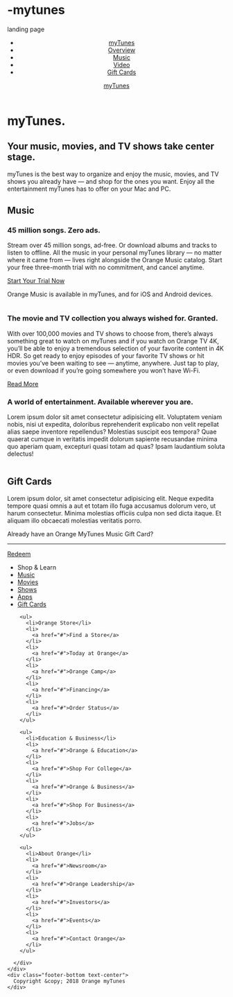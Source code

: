 # -mytunes
landing page
<!DOCTYPE html>
<html lang="en">

<head>
  <meta charset="UTF-8">
  <meta name="viewport" content="width=device-width, initial-scale=1.0">
  <meta http-equiv="X-UA-Compatible" content="ie=edge">
  <link rel="stylesheet" href="https://use.fontawesome.com/releases/v5.2.0/css/all.css" integrity="sha384-hWVjflwFxL6sNzntih27bfxkr27PmbbK/iSvJ+a4+0owXq79v+lsFkW54bOGbiDQ"
    crossorigin="anonymous">
  <link rel="shortcut icon" type="image/x-icon" href="/favicon.ico">
  <link rel="stylesheet" href="css/style.css">
  <title>Welcome to myTunes</title>
</head>

<body>
  <!-- Showcase & Nav -->
  <div id="showcase">
    <header>
      <nav class='cf'>
        <ul class='cf'>
          <li class="hide-on-small">
            <a href="#showcase">myTunes</a>
          </li>
          <li>
            <a href='#showcase'>Overview</a>
          </li>
          <li>
            <a href='#music'>Music</a>
          </li>
          <li>
            <a href='#video'>Video</a>
          </li>
          <li>
            <a href='#gift-cards'>Gift Cards</a>
          </li>
        </ul>
        <a href='#' id='openup'>myTunes</a>
      </nav>
    </header>
    <div class="section-main container">
      <h1>myTunes.</h1>
      <h2>Your music, movies, and TV shows take center stage.</h2>
      <p class="lead hide-on-small">
        myTunes is the best way to organize and enjoy the music, movies, and TV shows you already have — and shop for the ones you
        want. Enjoy all the entertainment myTunes has to offer on your Mac and PC.
      </p>
    </div>
  </div>

  <!-- Music Section -->
  <section id="music" class="section">
    <div class="container">
      <h2 class="section-head">
        <i class="fas fa-music"></i> Music
      </h2>
      <h3>45 million songs. Zero ads.</h3>
      <p class="lead">Stream over 45 million songs, ad-free. Or download albums and tracks to listen to offline. All the music in your personal
        myTunes library — no matter where it came from — lives right alongside the Orange Music catalog. Start your free
        three-month trial with no commitment, and cancel anytime.</p>
      <a href="#" class="btn btn-primary mb">Start Your Trial Now</a>
      <p class="text-light">Orange Music is available in myTunes, and for iOS and Android devices.</p>
      <img src="img/mockup1.png" alt="">
    </div>
  </section>

  <!-- Video Section -->
  <section id="video" class="section bg-light">
    <div class="container">
      <h3>The movie and TV collection you always wished for. Granted.</h3>
      <p class="lead">With over 100,000 movies and TV shows to choose from, there’s always something great to watch on myTunes and if you
        watch on Orange TV 4K, you’ll be able to enjoy a tremendous selection of your favorite content in 4K HDR. So get
        ready to enjoy episodes of your favorite TV shows or hit movies you’ve been waiting to see — anytime, anywhere. Just
        tap to play, or even download if you’re going somewhere you won’t have Wi-Fi.</p>
      <a href="#" class="btn btn-secondary">Read More</a>
      <img src="img/mockup2.png" alt="">
    </div>
  </section>

  <!-- Entertainment Section -->
  <section id="entertainment" class="section">
    <div class="container">
      <h3>A world of entertainment. Available wherever you are.</h3>
      <p class="lead">Lorem ipsum dolor sit amet consectetur adipisicing elit. Voluptatem veniam nobis, nisi ut expedita, doloribus reprehenderit
        explicabo non velit repellat alias saepe inventore repellendus? Molestias suscipit eos tempora? Quae quaerat cumque
        in veritatis impedit dolorum sapiente recusandae minima quo aperiam quam, excepturi quasi totam ad quas? Ipsam laudantium
        soluta delectus!</p>
    </div>
  </section>

  <!-- Gift Card Section -->
  <section id="gift-cards" class="section bg-light">
    <div class="container">
      <div class="gift-cards">
        <div>
          <img src="img/cards.png" alt="">
        </div>
        <div>
          <h2>Gift Cards</h2>
          <p>
            Lorem ipsum dolor, sit amet consectetur adipisicing elit. Neque expedita tempore quasi omnis a aut et totam illo fuga accusamus
            dolorum vero, ut harum consectetur. Minima molestias officiis culpa non sed dicta itaque. Et aliquam illo obcaecati
            molestias veritatis porro.
          </p>
          <p>Already have an Orange MyTunes Music Gift Card?</p>
          <hr>
          <a href="#" class="text-secondary">
            <i class="fas fa-chevron-right"></i> Redeem
          </a>
        </div>
      </div>
    </div>
  </section>

  <!-- Footer -->
  <footer>
    <div class="container">
      <div class="footer-cols">
        <ul>
          <li>Shop & Learn</li>
          <li>
            <a href="#">Music</a>
          </li>
          <li>
            <a href="#">Movies</a>
          </li>
          <li>
            <a href="#">Shows</a>
          </li>
          <li>
            <a href="#">Apps</a>
          </li>
          <li>
            <a href="#">Gift Cards</a>
          </li>
        </ul>

        <ul>
          <li>Orange Store</li>
          <li>
            <a href="#">Find a Store</a>
          </li>
          <li>
            <a href="#">Today at Orange</a>
          </li>
          <li>
            <a href="#">Orange Camp</a>
          </li>
          <li>
            <a href="#">Financing</a>
          </li>
          <li>
            <a href="#">Order Status</a>
          </li>
        </ul>

        <ul>
          <li>Education & Business</li>
          <li>
            <a href="#">Orange & Education</a>
          </li>
          <li>
            <a href="#">Shop For College</a>
          </li>
          <li>
            <a href="#">Orange & Business</a>
          </li>
          <li>
            <a href="#">Shop For Business</a>
          </li>
          <li>
            <a href="#">Jobs</a>
          </li>
        </ul>

        <ul>
          <li>About Orange</li>
          <li>
            <a href="#">Newsroom</a>
          </li>
          <li>
            <a href="#">Orange Leadership</a>
          </li>
          <li>
            <a href="#">Investors</a>
          </li>
          <li>
            <a href="#">Events</a>
          </li>
          <li>
            <a href="#">Contact Orange</a>
          </li>
        </ul>

      </div>
    </div>
    <div class="footer-bottom text-center">
      Copyright &copy; 2018 Orange myTunes
    </div>
  </footer>

  <script src="https://code.jquery.com/jquery-3.3.1.min.js" integrity="sha256-FgpCb/KJQlLNfOu91ta32o/NMZxltwRo8QtmkMRdAu8="
    crossorigin="anonymous"></script>
  <script src="js/main.js"></script>
